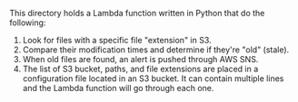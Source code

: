 This directory holds a Lambda function written in Python that do the following:

1. Look for files with a specific file "extension" in S3.
2. Compare their modification times and determine if they're "old" (stale).
3. When old files are found, an alert is pushed through AWS SNS.
4. The list of S3 bucket, paths, and file extensions are placed in a configuration file located in an S3 bucket. It can contain multiple lines and the Lambda function will go through each one.
